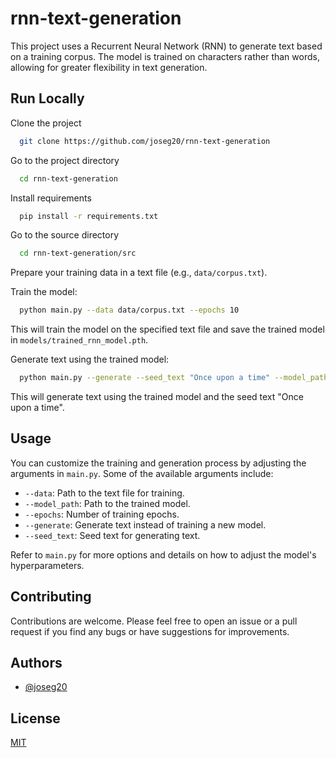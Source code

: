
# rnn-text-generation

This project uses a Recurrent Neural Network (RNN) to generate text based on a training corpus. The model is trained on characters rather than words, allowing for greater flexibility in text generation.

## Run Locally

Clone the project

```bash
  git clone https://github.com/joseg20/rnn-text-generation
```

Go to the project directory

```bash
  cd rnn-text-generation
```

Install requirements

```bash
  pip install -r requirements.txt
```

Go to the source directory

```bash
  cd rnn-text-generation/src
```

 Prepare your training data in a text file (e.g., `data/corpus.txt`).

Train the model:
```bash
  python main.py --data data/corpus.txt --epochs 10
```

This will train the model on the specified text file and save the trained model in `models/trained_rnn_model.pth`.

Generate text using the trained model:
```bash
  python main.py --generate --seed_text "Once upon a time" --model_path ../models/trained_rnn_model.pth
```
This will generate text using the trained model and the seed text "Once upon a time".

## Usage

You can customize the training and generation process by adjusting the arguments in `main.py`. Some of the available arguments include:

- `--data`: Path to the text file for training.
- `--model_path`: Path to the trained model.
- `--epochs`: Number of training epochs.
- `--generate`: Generate text instead of training a new model.
- `--seed_text`: Seed text for generating text.

Refer to `main.py` for more options and details on how to adjust the model's hyperparameters.

## Contributing

Contributions are welcome. Please feel free to open an issue or a pull request if you find any bugs or have suggestions for improvements.
## Authors

- [@joseg20](https://github.com/joseg20)


## License

[MIT](https://choosealicense.com/licenses/mit/)

